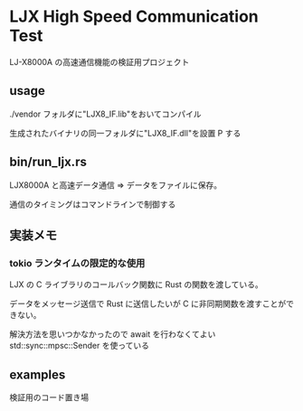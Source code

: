 # LJX High Speed Communication Test

LJ-X8000A の高速通信機能の検証用プロジェクト

## usage

./vendor フォルダに"LJX8_IF.lib"をおいてコンパイル

生成されたバイナリの同一フォルダに"LJX8_IF.dll"を設置 P する

## bin/run_ljx.rs

LJX8000A と高速データ通信 ⇒ データをファイルに保存。

通信のタイミングはコマンドラインで制御する

## 実装メモ

### tokio ランタイムの限定的な使用

LJX の C ライブラリのコールバック関数に Rust の関数を渡している。

データをメッセージ送信で Rust に送信したいが C に非同期関数を渡すことができない。

解決方法を思いつかなかったので await を行わなくてよい std::sync::mpsc::Sender を使っている

## examples

検証用のコード置き場
